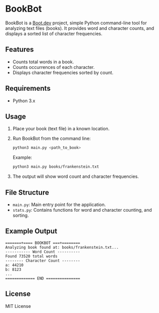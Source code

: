 # BookBot

BookBot is a [Boot.dev](https://www.boot.dev) project, simple Python command-line tool for analyzing text files (books). It provides word and character counts, and displays a sorted list of character frequencies.

## Features

- Counts total words in a book.
- Counts occurrences of each character.
- Displays character frequencies sorted by count.

## Requirements

- Python 3.x

## Usage

1. Place your book (text file) in a known location.
2. Run BookBot from the command line:

   ```bash
   python3 main.py <path_to_book>
   ```

   Example:

   ```bash
   python3 main.py books/frankenstein.txt
   ```

3. The output will show word count and character frequencies.

## File Structure

- `main.py`: Main entry point for the application.
- `stats.py`: Contains functions for word and character counting, and sorting.

## Example Output

```
=======+==== BOOKBOT ===+========
Analyzing book found at: books/frankenstein.txt...
----------- Word Count ----------
Found 73520 total words
-------- Character Count --------
a: 44210
b: 8123
...
============= END ===============
```

## License

MIT License
